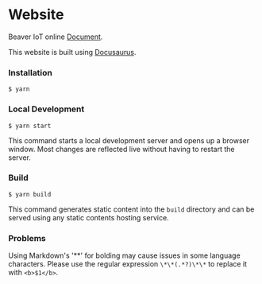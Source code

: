 # Website

Beaver IoT online [Document](https://www.milesight.com/beaver-iot/).

This website is built using [Docusaurus](https://docusaurus.io/).

### Installation

```
$ yarn
```

### Local Development

```
$ yarn start
```

This command starts a local development server and opens up a browser window. Most changes are reflected live without having to restart the server.

### Build

```
$ yarn build
```

This command generates static content into the `build` directory and can be served using any static contents hosting service.

### Problems

Using Markdown's '**' for bolding may cause issues in some language characters. Please use the regular expression `\*\*(.*?)\*\*` to replace it with `<b>$1</b>`.
